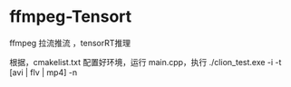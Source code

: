 # ffmpeg-Tensort
ffmpeg 拉流推流 ，tensorRT推理


根据，cmakelist.txt 配置好环境，运行 main.cpp，执行 ./clion_test.exe  -i <rtsp url> -t [avi | flv | mp4] -n <number of frames you want to save>
